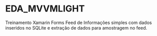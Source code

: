 # EDA_MVVMLIGHT
Treinamento Xamarin Forms
Feed de Informações simples com dados inseridos no SQLite e extração de dados para amostragem no feed.
